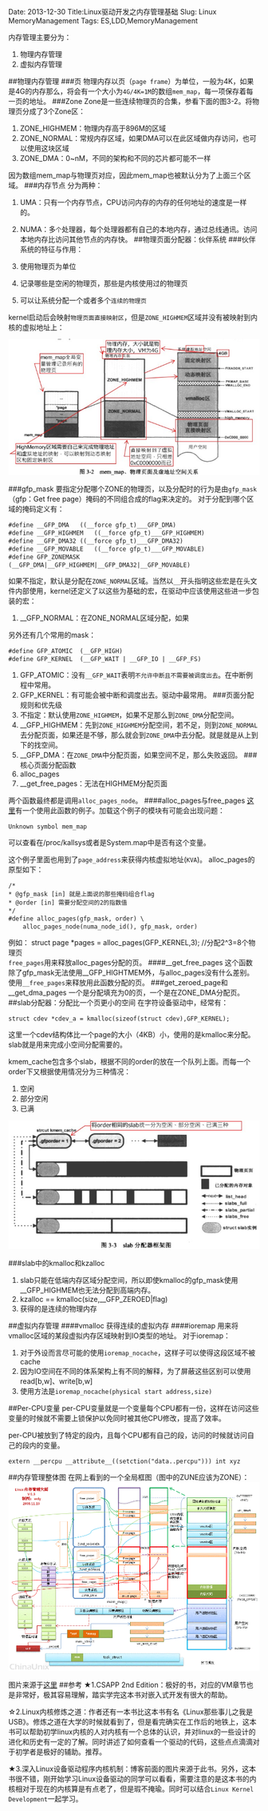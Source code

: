 Date: 2013-12-30
Title:Linux驱动开发之内存管理基础
Slug: Linux MemoryManagement
Tags: ES,LDD,MemoryManagement

内存管理主要分为：

1. 物理内存管理
1. 虚拟内存管理

##物理内存管理
###页
物理内存以页（`page frame`）为单位，一般为4K，如果是4G的内存那么，将会有一个大小为`4G/4K=1M`的数组`mem_map`，每一项保存着每一页的地址。
###Zone
Zone是一些连续物理页的合集，参看下面的图3-2。将物理页分成了3个Zone区：

1. ZONE_HIGHMEM：物理内存高于896M的区域
2. ZONE_NORMAL：常规内存区域，如果DMA可以在此区域做内存访问，也可以使用这块区域
3. ZONE_DMA：0~nM，不同的架构和不同的芯片都可能不一样

因为数组mem_map与物理页对应，因此mem_map也被默认分为了上面三个区域。
###内存节点
分为两种：

1. UMA：只有一个内存节点，CPU访问内存的内存的任何地址的速度是一样的。
2. NUMA：多`个`处理器，每个处理器都有自己的本地内存，通过总线通讯。访问本地内存比访问其他节点的内存快。
##物理页面分配器：伙伴系统
###伙伴系统的特征与作用：

1. 使用物理页为单位
2. 记录哪些是空闲的物理页，那些是内核使用过的物理页
3. 可以让系统分配一个或者多个`连续的物理页`

kernel启动后会映射`物理页面直接映射区`，但是`ZONE_HIGHMEM`区域并没有被映射到内核的虚拟地址上：

![物理内存等映射](./static/MemoryManagement/pics/mem_map.jpg)

###gfp_mask
要指定分配哪个ZONE的物理页，以及分配时的行为是由`gfp_mask`（gfp：Get free page）掩码的不同组合成的flag来决定的。
对于分配到哪个区域的掩码定义有：

	#define __GFP_DMA	((__force gfp_t)___GFP_DMA)
	#define __GFP_HIGHMEM	((__force gfp_t)___GFP_HIGHMEM)
	#define __GFP_DMA32	((__force gfp_t)___GFP_DMA32)
	#define __GFP_MOVABLE	((__force gfp_t)___GFP_MOVABLE) 
	#define GFP_ZONEMASK	(__GFP_DMA|__GFP_HIGHMEM|__GFP_DMA32|__GFP_MOVABLE)

如果不指定，默认是分配在`ZONE_NORMAL`区域。当然以`__`开头指明这些宏是在头文件内部使用，kernel还定义了以这些为基础的宏，在驱动中应该使用这些进一步包装的宏：
1. __GFP_NORMAL：在ZONE_NORMAL区域分配，如果

另外还有几个常用的mask：

	#define GFP_ATOMIC	(__GFP_HIGH)
	#define GFP_KERNEL	(__GFP_WAIT | __GFP_IO | __GFP_FS)
1. GFP_ATOMIC：没有`__GFP_WAIT`表明`不允许中断且不需要被调度出去`。在中断例程中常用。
2. GFP_KERNEL：有可能会被中断和调度出去。驱动中最常用。
###页面分配规则和优先级
1. 不指定：默认使用`ZONE_HIGHMEM`，如果不足那么到`ZONE_DMA`分配空间。
2. __GFP_HIGHMEM：先到`ZONE_HIGHMEM`分配空间，若不足，则到`ZONE_NORMAL`去分配页面，如果还是不够，那么就会到`ZONE_DMA`中去分配。就是就是从上到下的找空间。
3. __GFP_DMA：在`ZONE_DMA`中分配页面，如果空间不足，那么失败返回。
###核心页面分配函数
1. alloc_pages
2. __get_free_pages：无法在HIGHMEM分配页面

两个函数最终都是调用`alloc_pages_node`。
####alloc_pages与free_pages
[这里](http://hi.baidu.com/tonyhoaspire/item/7a952ec8cbd84c65f7c95d04)有一个使用此函数的例子。加载这个例子的模块有可能会出现问题：
	
	Unknown symbol mem_map
可以查看在/proc/kallsys或者是System.map中是否有这个变量。

这个例子里面也用到了`page_address`来获得内核虚拟地址(`KVA`)。
alloc_pages的原型如下：
	
	/*
	* @gfp_mask [in] 就是上面说的那些掩码组合flag
	* @order [in] 需要分配空间的2的指数值
	*/
	#define alloc_pages(gfp_mask, order) \
		alloc_pages_node(numa_node_id(), gfp_mask, order)
例如：
	 struct page *pages = alloc_pages(GFP_KERNEL,3);  //分配2^3=8个物理页    
`free_pages`用来释放alloc_pages分配的页。
####__get_free_pages
这个函数除了gfp_mask无法使用__GFP_HIGHTMEM外，与alloc_pages没有什么差别。
使用`__free_pages`来释放用此函数分配的页。
###get_zeroed_page和__get_dma_pages
一个是分配填充为0的页，一个是在ZONE_DMA分配页。
##slab分配器：分配比一个页更小的空间
在字符设备驱动中，经常有：
	
	struct cdev *cdev_a = kmalloc(sizeof(struct cdev),GFP_KERNEL);
这里一个cdev结构体比一个page的大小（4KB）小，使用的是kmalloc来分配。slab就是用来完成小空间分配需要的。

kmem_cache包含多个slab，根据不同的order的放在一个队列上面。而每一个order下又根据使用情况分为三种情况：

1. 空闲
2. 部分空闲
3. 已满

![物理内存等映射](./static/MemoryManagement/pics/slab.jpg)

###slab中的kmalloc和kzalloc
1. slab只能在低端内存区域分配空间，所以即使kmalloc的gfp_mask使用__GFP_HIGHMEM也无法分配到高端内存。
2. kzalloc == kmalloc(size,__GFP_ZEROED|flag)
3. 获得的是连续的物理内存

##虚拟内存管理
####vmalloc
获得连续的虚拟内存
####ioremap
用来将vmalloc区域的某段虚拟内存区域映射到IO类型的地址。
对于ioremap：
1. 对于外设而言尽可能的使用`ioremap_nocache`，这样子可以使得这段区域不被cache
2. 因为IO空间在不同的体系架构上有不同的解释，为了屏蔽这些区别可以使用read[b,w]、write[b,w]
3. 使用方法是`ioremap_nocache(physical start address,size)`

##Per-CPU变量
per-CPU变量就是一个变量每个CPU都有一份，这样在访问这些变量的时候就不需要上锁保护以免同时被其他CPU修改，提高了效率。

per-CPU被放到了特定的段内，且每个CPU都有自己的段，访问的时候就访问自己的段内的变量。

	extern __percpu __attribute__((setction("data..percpu"))) int xyz

##内存管理整体图
在网上看到的一个全局框图（图中的ZUNE应该为ZONE）：
![Overview](./static/MemoryManagement/pics/MemoryManagement.gif)

图片来源于[这里](http://cupic.img168.net/bbsfile/forum/linux/month_0811/20081111_9477e6fe879a69d35b15pPat2RQUajuk.gif)
##参考
★1.CSAPP 2nd Edition：极好的书，对应的VM章节也是非常好，极其容易理解，踏实学完这本书对嵌入式开发有很大的帮助。

☆2.Linux内核修炼之道：作者还有一本书比这本书有名《Linux那些事儿之我是USB》。修炼之道在大学的时候就看到了，但是看完确实在工作后的地铁上，这本书可以帮助初学linux内核的人对内核有一个总体的认识，并对linux的一些设计的进化和历史有一定的了解。同时讲述了如何查看一个驱动的代码，这些点点滴滴对于初学者是极好的辅助。推荐。

★3.深入Linux设备驱动程序内核机制：博客前面的图片来源于此书。另外，这本书很不错，刚开始学习Linux设备驱动的同学可以看看，需要注意的是这本书的内核相对于现在的内核算是有点老了，但是瑕不掩瑜。同时可以结合`Linux Kernel Development`一起学习。
